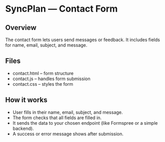 # SyncPlan — Contact Form 

## Overview

The contact form lets users send messages or feedback. It includes fields for name, email, subject, and message.

## Files
- contact.html – form structure
- contact.js – handles form submission
- contact.css – styles the form

## How it works

- User fills in their name, email, subject, and message.
- The form checks that all fields are filled in.
- It sends the data to your chosen endpoint (like Formspree or a simple backend).
- A success or error message shows after submission.
